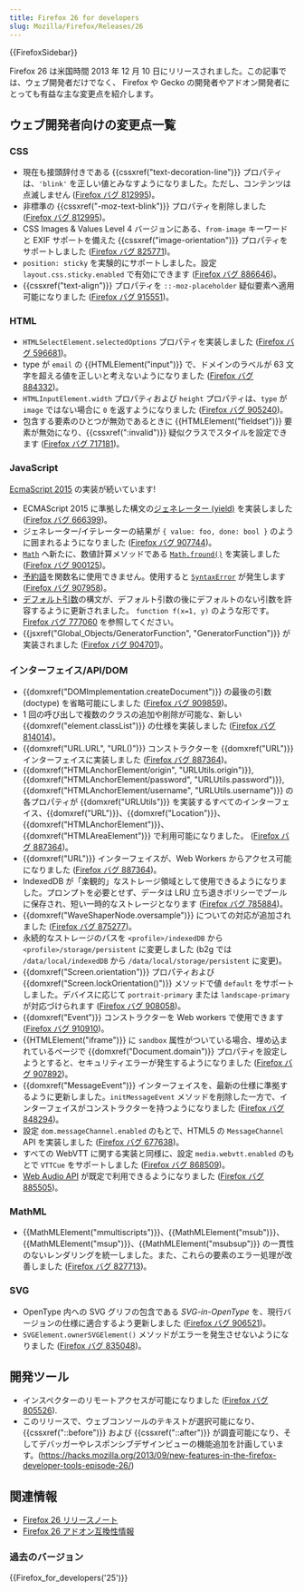 ```yaml
---
title: Firefox 26 for developers
slug: Mozilla/Firefox/Releases/26
---
```


{{FirefoxSidebar}}

Firefox 26 は米国時間 2013 年 12 月 10 日にリリースされました。この記事では、ウェブ開発者だけでなく、 Firefox や Gecko の開発者やアドオン開発者にとっても有益な主な変更点を紹介します。

## ウェブ開発者向けの変更点一覧

### CSS

- 現在も接頭辞付きである {{cssxref("text-decoration-line")}} プロパティは、`'blink'` を正しい値とみなすようになりました。ただし、コンテンツは点滅しません ([Firefox バグ 812995](https://bugzil.la/812995))。
- 非標準の {{cssxref("-moz-text-blink")}} プロパティを削除しました ([Firefox バグ 812995](https://bugzil.la/812995))。
- CSS Images & Values Level 4 バージョンにある、`from-image` キーワードと EXIF サポートを備えた {{cssxref("image-orientation")}} プロパティをサポートしました ([Firefox バグ 825771](https://bugzil.la/825771))。
- `position: sticky` を実験的にサポートしました。設定 `layout.css.sticky.enabled` で有効にできます ([Firefox バグ 886646](https://bugzil.la/886646))。
- {{cssxref("text-align")}} プロパティを `::-moz-placeholder` 疑似要素へ適用可能になりました ([Firefox バグ 915551](https://bugzil.la/915551))。

### HTML

- `HTMLSelectElement.selectedOptions` プロパティを実装しました ([Firefox バグ 596681](https://bugzil.la/596681))。
- type が `email` の {{HTMLElement("input")}} で、ドメインのラベルが 63 文字を超える値を正しいと考えないようになりました ([Firefox バグ 884332](https://bugzil.la/884332))。
- `HTMLInputElement.width` プロパティおよび `height` プロパティは、`type` が `image` ではない場合に `0` を返すようになりました ([Firefox バグ 905240](https://bugzil.la/905240))。
- 包含する要素のひとつが無効であるときに {{HTMLElement("fieldset")}} 要素が無効になり、{{cssxref(":invalid")}} 疑似クラスでスタイルを設定できます ([Firefox バグ 717181](https://bugzil.la/717181))。

### JavaScript

[EcmaScript 2015](/ja/docs/Web/JavaScript/ECMAScript_6_support_in_Mozilla) の実装が続いています!

- ECMAScript 2015 に準拠した構文の[ジェネレーター (yield)](http://wiki.ecmascript.org/doku.php?id=harmony:generators) を実装しました ([Firefox バグ 666399](https://bugzil.la/666399))。
- ジェネレーター/イテレーターの結果が `{ value: foo, done: bool }` のように囲まれるようになりました ([Firefox バグ 907744](https://bugzil.la/907744))。
- [`Math`](/ja/docs/Web/JavaScript/Reference/Global_Objects/Math) へ新たに、数値計算メソッドである [`Math.fround()`](/ja/docs/Web/JavaScript/Reference/Global_Objects/Math/fround) を実装しました ([Firefox バグ 900125](https://bugzil.la/900125))。
- [予約語](/ja/docs/Web/JavaScript/Reference/Lexical_grammar#keywords)を関数名に使用できません。使用すると [`SyntaxError`](/ja/docs/Web/JavaScript/Reference/Global_Objects/SyntaxError) が発生します ([Firefox バグ 907958](https://bugzil.la/907958))。
- [デフォルト引数](/ja/docs/Web/JavaScript/Reference/Functions/Default_parameters)の構文が、デフォルト引数の後にデフォルトのない引数を許容するように更新されました。 `function f(x=1, y)` のような形です。 [Firefox バグ 777060](https://bugzil.la/777060) を参照してください。
- {{jsxref("Global_Objects/GeneratorFunction", "GeneratorFunction")}} が実装されました ([Firefox バグ 904701](https://bugzil.la/904701))。

### インターフェイス/API/DOM

- {{domxref("DOMImplementation.createDocument")}} の最後の引数 (doctype) を省略可能にしました ([Firefox バグ 909859](https://bugzil.la/909859))。
- 1 回の呼び出しで複数のクラスの追加や削除が可能な、新しい {{domxref("element.classList")}} の仕様を実装しました ([Firefox バグ 814014](https://bugzil.la/814014))。
- {{domxref("URL.URL", "URL()")}} コンストラクターを {{domxref("URL")}} インターフェイスに実装しました ([Firefox バグ 887364](https://bugzil.la/887364))。
- {{domxref("HTMLAnchorElement/origin", "URLUtils.origin")}}, {{domxref("HTMLAnchorElement/password", "URLUtils.password")}}, {{domxref("HTMLAnchorElement/username", "URLUtils.username")}} の各プロパティが {{domxref("URLUtils")}} を実装するすべてのインターフェイス、{{domxref("URL")}}、{{domxref("Location")}}、{{domxref("HTMLAnchorElement")}}、{{domxref("HTMLAreaElement")}} で利用可能になりました。 ([Firefox バグ 887364](https://bugzil.la/887364))。
- {{domxref("URL")}} インターフェイスが、Web Workers からアクセス可能になりました ([Firefox バグ 887364](https://bugzil.la/887364))。
- IndexedDB が「楽観的」なストレージ領域として使用できるようになりました。プロンプトを必要とせず、データは LRU 立ち退きポリシーでプールに保存され、短い一時的なストレージとなります ([Firefox バグ 785884](https://bugzil.la/785884))。
- {{domxref("WaveShaperNode.oversample")}} についての対応が追加されました ([Firefox バグ 875277](https://bugzil.la/875277))。
- 永続的なストレージのパスを `<profile>/indexedDB` から `<profile>/storage/persistent` に変更しました (b2g では `/data/local/indexedDB` から `/data/local/storage/persistent` に変更)。
- {{domxref("Screen.orientation")}} プロパティおよび {{domxref("Screen.lockOrientation()")}} メソッドで値 `default` をサポートしました。デバイスに応じて `portrait-primary` または `landscape-primary` が対応づけられます ([Firefox バグ 908058](https://bugzil.la/908058))。
- {{domxref("Event")}} コンストラクターを Web workers で使用できます ([Firefox バグ 910910](https://bugzil.la/910910))。
- {{HTMLElement("iframe")}} に `sandbox` 属性がついている場合、埋め込まれているページで {{domxref("Document.domain")}} プロパティを設定しようとすると、セキュリティエラーが発生するようになりました ([Firefox バグ 907892](https://bugzil.la/907892))。
- {{domxref("MessageEvent")}} インターフェイスを、最新の仕様に準拠するように更新しました。`initMessageEvent` メソッドを削除した一方で、インターフェイスがコンストラクターを持つようになりました ([Firefox バグ 848294](https://bugzil.la/848294))。
- 設定 `dom.messageChannel.enabled` のもとで、HTML5 の `MessageChannel` API を実装しました ([Firefox バグ 677638](https://bugzil.la/677638))。
- すべての WebVTT に関する実装と同様に、設定 `media.webvtt.enabled` のもとで `VTTCue` をサポートしました ([Firefox バグ 868509](https://bugzil.la/868509))。
- [Web Audio API](/ja/docs/Web/API/Web_Audio_API) が既定で利用できるようになりました ([Firefox バグ 885505](https://bugzil.la/885505))。

### MathML

- {{MathMLElement("mmultiscripts")}}、{{MathMLElement("msub")}}、{{MathMLElement("msup")}}、{{MathMLElement("msubsup")}} の一貫性のないレンダリングを統一しました。また、これらの要素のエラー処理が改善しました ([Firefox バグ 827713](https://bugzil.la/827713))。

### SVG

- OpenType 内への SVG グリフの包含である _SVG-in-OpenType_ を、現行バージョンの仕様に適合するよう更新しました ([Firefox バグ 906521](https://bugzil.la/906521))。
- `SVGElement.ownerSVGElement()` メソッドがエラーを発生させないようになりました ([Firefox バグ 835048](https://bugzil.la/835048))。

## 開発ツール

- インスペクターのリモートアクセスが可能になりました ([Firefox バグ 805526](https://bugzil.la/805526)).
- このリリースで、ウェブコンソールのテキストが選択可能になり、{{cssxref("::before")}} および {{cssxref("::after")}} が調査可能になり、そしてデバッガーやレスポンシブデザインビューの機能追加を計画しています。(<https://hacks.mozilla.org/2013/09/new-features-in-the-firefox-developer-tools-episode-26/>)

## 関連情報

- [Firefox 26 リリースノート](http://www.mozilla.jp/firefox/26.0/releasenotes/)
- [Firefox 26 アドオン互換性情報](https://dev.mozilla.jp/2013/11/firefox-26-addon-compatibility/)

### 過去のバージョン

{{Firefox_for_developers('25')}}
